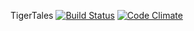 TigerTales
[![Build Status](http://img.shields.io/travis/jblairkiel/TDApp.svg?style=flat-square)](https://travis-ci.org/jblairkiel/TDApp)
[![Code Climate](http://img.shields.io/codeclimate/github/jblairkiel/TDApp.svg?style=flat-square)](https://codeclimate.com/github/jblairkiel/TDApp)

